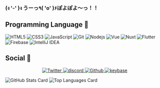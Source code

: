 ### (ง '-' )ง うーっ٩( 'o' )۶ぽよぽよ～っ！！

## Programming Language 💨
![HTML5](https://img.shields.io/badge/-HTML5-E34F26?style=flat-square&logo=html5&logoColor=white)
![CSS3](https://img.shields.io/badge/-CSS3-1572B6?style=flat-square&logo=css3)
![JavaScript](https://img.shields.io/badge/-JavaScript-black?style=flat-square&logo=javascript)
![Git](https://img.shields.io/badge/-Git-black?style=flat-square&logo=git)
![Nodejs](https://img.shields.io/badge/-Nodejs-black?style=flat-square&logo=Node.js)
![Vue](https://img.shields.io/badge/-Vue-black?style=flat-square&logo=vue.js)
![Nuxt](https://img.shields.io/badge/-Nuxt-black?style=flat-square&logo=nuxt.js)
![Flutter](https://img.shields.io/badge/-Flutter-black?style=flat-square&logo=flutter)
![Firebase](https://img.shields.io/badge/-Firebase-FFCA28?style=flat-square&logo=Firebase&logoColor=white)
![IntelliJ IDEA](https://img.shields.io/badge/-IntelliJ--IDEA-000000?style=flat-square&logo=IntelliJ-IDEA)

## Social 💨
<div align="center">
    <a target="_blank" href="https://twitter.com/harunonsystem">
        <img alt="Twitter" src="https://img.shields.io/static/v1?style=for-the-badge&logo=twitter&label=Twitter&message=@harunonsystem&color=purple"/>
    </a>
  <a target="_blank" href="https://discordapp.com/users/harunon#5514">
        <img alt="discord" src="https://img.shields.io/static/v1?style=for-the-badge&logo=discord&label=discord&message=@harunon#5514&color=purple"/>
    </a>
    <a target="_blank" href="https://twitter.com/harunonsystem">
        <img alt="Github" src="https://img.shields.io/static/v1?style=for-the-badge&logo=github&label=GitHub&message=@harunonsystem&color=purple"/>
    </a>
    <a target="_blank" href="https://keybase.io/harunon">
        <img alt="keybase" src="https://img.shields.io/static/v1?style=for-the-badge&logo=keybase&label=Keybase&message=@harunon&color=purple"/>
    </a>
</div>


![GitHub Stats Card](https://github-readme-stats.vercel.app/api?username=harunonsystem&show_icons=true&count_private=true&theme=merko)
![Top Languages Card](https://github-readme-stats.vercel.app/api/top-langs/?username=harunonsystem&layout=compact&theme=merko)
